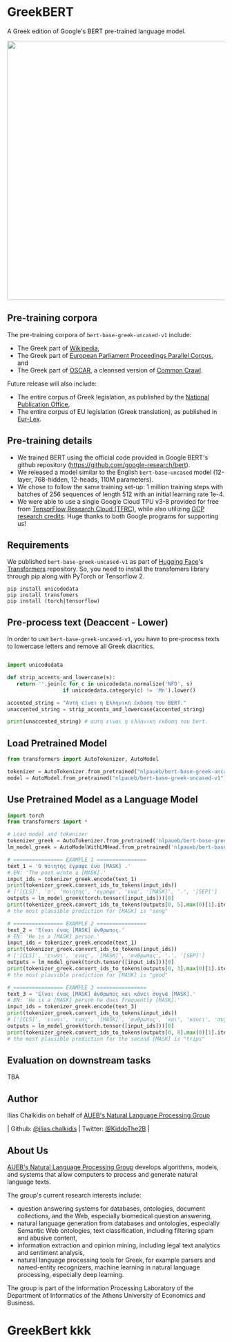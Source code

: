 # GreekBERT

A Greek edition of Google's BERT pre-trained language model.

<img src="https://github.com/nlpaueb/GreekBERT/raw/master/greek-bert-logo.png" width="600"/> 


## Pre-training corpora

The pre-training corpora of `bert-base-greek-uncased-v1` include:

* The Greek part of [Wikipedia](https://el.wikipedia.org/wiki/Βικιπαίδεια:Αντίγραφα_της_βάσης_δεδομένων),
* The Greek part of [European Parliament Proceedings Parallel Corpus](https://www.statmt.org/europarl/), and
* The Greek part of [OSCAR](https://traces1.inria.fr/oscar/), a cleansed version of [Common Crawl](https://commoncrawl.org).

Future release will also include:

* The entire corpus of Greek legislation, as published by the [National Publication Office](http://www.et.gr),  
* The entire corpus of EU legislation (Greek translation), as published in [Eur-Lex](https://eur-lex.europa.eu/homepage.html?locale=en).

## Pre-training details

* We trained BERT using the official code provided in Google BERT's github repository (https://github.com/google-research/bert). 
* We released a model similar to the English `bert-base-uncased` model (12-layer, 768-hidden, 12-heads, 110M parameters).
* We chose to follow the same training set-up: 1 million training steps with batches of 256 sequences of length 512 with an initial learning rate 1e-4.
* We were able to use a single Google Cloud TPU v3-8 provided for free from [TensorFlow Research Cloud (TFRC)](https://www.tensorflow.org/tfrc), while also utilizing [GCP research credits](https://edu.google.com/programs/credits/research). Huge thanks to both Google programs for supporting us!


## Requirements

We published `bert-base-greek-uncased-v1` as part of [Hugging Face](https://huggingface.co)'s [Transformers](https://github.com/huggingface/transformers) repository. So, you need to install the transfomers library through pip along with PyTorch or Tensorflow 2.

```
pip install unicodedata
pip install transfomers
pip install (torch|tensorflow)
```

## Pre-process text (Deaccent - Lower)

In order to use `bert-base-greek-uncased-v1`, you have to pre-process texts to lowercase letters and remove all Greek diacritics.

```python

import unicodedata

def strip_accents_and_lowercase(s):
   return ''.join(c for c in unicodedata.normalize('NFD', s)
                  if unicodedata.category(c) != 'Mn').lower()

accented_string = "Αυτή είναι η Ελληνική έκδοση του BERT."
unaccented_string = strip_accents_and_lowercase(accented_string)

print(unaccented_string) # αυτη ειναι η ελληνικη εκδοση του bert.

```

## Load Pretrained Model 

```python
from transformers import AutoTokenizer, AutoModel

tokenizer = AutoTokenizer.from_pretrained("nlpaueb/bert-base-greek-uncased-v1")
model = AutoModel.from_pretrained("nlpaueb/bert-base-greek-uncased-v1")
```

## Use Pretrained Model as a Language Model

  ```python
 import torch
 from transformers import *

 # Load model and tokenizer
 tokenizer_greek = AutoTokenizer.from_pretrained('nlpaueb/bert-base-greek-uncased-v1')
 lm_model_greek = AutoModelWithLMHead.from_pretrained('nlpaueb/bert-base-greek-uncased-v1')

 # ================ EXAMPLE 1 ================
 text_1 = 'O ποιητής έγραψε ένα [MASK] .'
 # EN: 'The poet wrote a [MASK].'
 input_ids = tokenizer_greek.encode(text_1)
 print(tokenizer_greek.convert_ids_to_tokens(input_ids))
 # ['[CLS]', 'o', 'ποιητης', 'εγραψε', 'ενα', '[MASK]', '.', '[SEP]']
 outputs = lm_model_greek(torch.tensor([input_ids]))[0]
 print(tokenizer_greek.convert_ids_to_tokens(outputs[0, 5].max(0)[1].item()))
 # the most plausible prediction for [MASK] is "song"

 # ================ EXAMPLE 2 ================
 text_2 = 'Είναι ένας [MASK] άνθρωπος.'
 # EN: 'He is a [MASK] person.'
 input_ids = tokenizer_greek.encode(text_1)
 print(tokenizer_greek.convert_ids_to_tokens(input_ids))
 # ['[CLS]', 'ειναι', 'ενας', '[MASK]', 'ανθρωπος', '.', '[SEP]']
 outputs = lm_model_greek(torch.tensor([input_ids]))[0]
 print(tokenizer_greek.convert_ids_to_tokens(outputs[0, 3].max(0)[1].item()))
 # the most plausible prediction for [MASK] is "good"

 # ================ EXAMPLE 3 ================
 text_3 = 'Είναι ένας [MASK] άνθρωπος και κάνει συχνά [MASK].'
 # EN: 'He is a [MASK] person he does frequently [MASK].'
 input_ids = tokenizer_greek.encode(text_3)
 print(tokenizer_greek.convert_ids_to_tokens(input_ids))
 # ['[CLS]', 'ειναι', 'ενας', '[MASK]', 'ανθρωπος', 'και', 'κανει', 'συχνα', '[MASK]', '.', '[SEP]']
 outputs = lm_model_greek(torch.tensor([input_ids]))[0]
 print(tokenizer_greek.convert_ids_to_tokens(outputs[0, 8].max(0)[1].item()))
 # the most plausible prediction for the second [MASK] is "trips"
 ```

## Evaluation on downstream tasks

TBA

## Author

Ilias Chalkidis on behalf of [AUEB's Natural Language Processing Group](http://nlp.cs.aueb.gr)

| Github: [@ilias.chalkidis](https://github.com/seolhokim) | Twitter: [@KiddoThe2B](https://twitter.com/KiddoThe2B) |

## About Us

[AUEB's Natural Language Processing Group](http://nlp.cs.aueb.gr) develops algorithms, models, and systems that allow computers to process and generate natural language texts.

The group's current research interests include:
* question answering systems for databases, ontologies, document collections, and the Web, especially biomedical question answering,
* natural language generation from databases and ontologies, especially Semantic Web ontologies,
text classification, including filtering spam and abusive content,
* information extraction and opinion mining, including legal text analytics and sentiment analysis,
* natural language processing tools for Greek, for example parsers and named-entity recognizers,
machine learning in natural language processing, especially deep learning.

The group is part of the Information Processing Laboratory of the Department of Informatics of the Athens University of Economics and Business.
# GreekBert kkk
